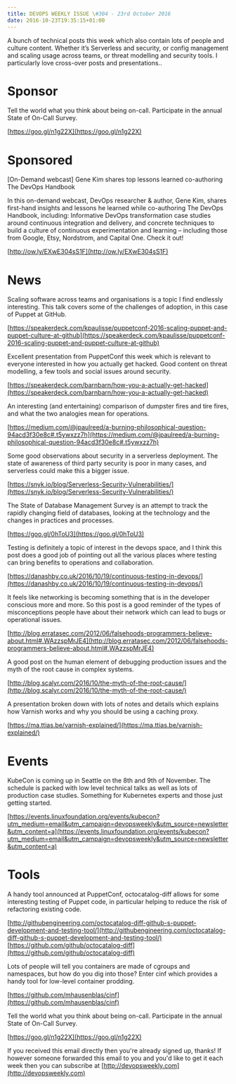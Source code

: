```yaml
---
title: DEVOPS WEEKLY ISSUE \#304 - 23rd October 2016 
date: 2016-10-23T19:35:15+01:00
---
```


A bunch of technical posts this week which also contain lots of people and culture content. Whether it’s Serverless and security, or config management and scaling usage across teams, or threat modelling and security tools. I particularly love cross-over posts and presentations..


Sponsor
======

Tell the world what you think about being on-call. Participate in the annual State of On-Call Survey.

[https://goo.gl/n1g22X](https://goo.gl/n1g22X)


Sponsored
========

[On-Demand webcast] Gene Kim shares top lessons learned co-authoring The DevOps Handbook

In this on-demand webcast, DevOps researcher & author, Gene Kim, shares first-hand insights and lessons he learned while co-authoring The DevOps Handbook, including: Informative DevOps transformation case studies around continuous integration and delivery, and concrete techniques to build a culture of continuous experimentation and learning – including those from Google, Etsy, Nordstrom, and Capital One. Check it out!

[http://ow.ly/EXwE304sS1F](http://ow.ly/EXwE304sS1F)


News
====

Scaling software across teams and organisations is a topic I find endlessly interesting. This talk covers some of the challenges of adoption, in this case of Puppet at GitHub.

[https://speakerdeck.com/kpaulisse/puppetconf-2016-scaling-puppet-and-puppet-culture-at-github](https://speakerdeck.com/kpaulisse/puppetconf-2016-scaling-puppet-and-puppet-culture-at-github)


Excellent presentation from PuppetConf this week which is relevant to everyone interested in how you actually get hacked. Good content on threat modelling, a few tools and social issues around security.

[https://speakerdeck.com/barnbarn/how-you-a-actually-get-hacked](https://speakerdeck.com/barnbarn/how-you-a-actually-get-hacked)


An interesting (and entertaining) comparison of dumpster fires and tire fires, and what the two analogies mean for operations.

[https://medium.com/@jpaulreed/a-burning-philosophical-question-94acd3f30e8c#.t5ywxzz7h](https://medium.com/@jpaulreed/a-burning-philosophical-question-94acd3f30e8c#.t5ywxzz7h)


Some good observations about security in a serverless deployment. The state of awareness of third party security is poor in many cases, and serverless could make this a bigger issue.

[https://snyk.io/blog/Serverless-Security-Vulnerabilities/](https://snyk.io/blog/Serverless-Security-Vulnerabilities/)


The State of Database Management Survey is an attempt to track the rapidly changing field of databases, looking at the technology and the changes in practices and processes.

[https://goo.gl/0hToU3](https://goo.gl/0hToU3)


Testing is definitely a topic of interest in the devops space, and I think this post does a good job of pointing out all the various places where testing can bring benefits to operations and collaboration.

[https://danashby.co.uk/2016/10/19/continuous-testing-in-devops/](https://danashby.co.uk/2016/10/19/continuous-testing-in-devops/)


It feels like networking is becoming something that is in the developer conscious more and more. So this post is a good reminder of the types of misconceptions people have about their network which can lead to bugs or operational issues.

[http://blog.erratasec.com/2012/06/falsehoods-programmers-believe-about.html#.WAzzspMrJE4](http://blog.erratasec.com/2012/06/falsehoods-programmers-believe-about.html#.WAzzspMrJE4)


A good post on the human element of debugging production issues and the myth of the root cause in complex systems.

[http://blog.scalyr.com/2016/10/the-myth-of-the-root-cause/](http://blog.scalyr.com/2016/10/the-myth-of-the-root-cause/)


A presentation broken down with lots of notes and details which explains how Varnish works and why you should be using a caching proxy.

[https://ma.ttias.be/varnish-explained/](https://ma.ttias.be/varnish-explained/)


Events
======

KubeCon is coming up in Seattle on the 8th and 9th of November. The schedule is packed with low level technical talks as well as lots of production case studies. Something for Kubernetes experts and those just getting started.

[https://events.linuxfoundation.org/events/kubecon?utm_medium=email&utm_campaign=devopsweekly&utm_source=newsletter&utm_content=a](https://events.linuxfoundation.org/events/kubecon?utm_medium=email&utm_campaign=devopsweekly&utm_source=newsletter&utm_content=a)


Tools
=====

A handy tool announced at PuppetConf, octocatalog-diff allows for some interesting testing of Puppet code, in particular helping to reduce the risk of refactoring existing code.

[http://githubengineering.com/octocatalog-diff-github-s-puppet-development-and-testing-tool/](http://githubengineering.com/octocatalog-diff-github-s-puppet-development-and-testing-tool/)
[https://github.com/github/octocatalog-diff](https://github.com/github/octocatalog-diff)


Lots of people will tell you containers are made of cgroups and namespaces, but how do you dig into those? Enter cinf which provides a handy tool for low-level container prodding.

[https://github.com/mhausenblas/cinf](https://github.com/mhausenblas/cinf)



Tell the world what you think about being on-call. Participate in the annual State of On-Call Survey.

[https://goo.gl/n1g22X](https://goo.gl/n1g22X)


If you received this email directly then you're already signed up, thanks! If however someone forwarded this email to you and you'd like to get it each week then you can subscribe at [http://devopsweekly.com](http://devopsweekly.com)

